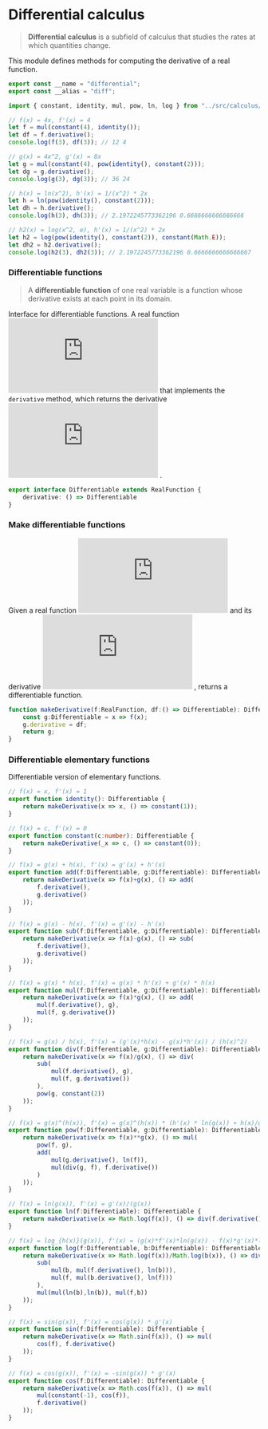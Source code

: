 
# Differential calculus
> **Differential calculus** is a subfield of calculus that studies the rates
> at which quantities change.

This module defines methods for computing the derivative of a real function.
```typescript
export const __name = "differential";
export const __alias = "diff";
```
```typescript
import { constant, identity, mul, pow, ln, log } from "../src/calculus/differential.ts";

// f(x) = 4x, f'(x) = 4
let f = mul(constant(4), identity());
let df = f.derivative();
console.log(f(3), df(3)); // 12 4

// g(x) = 4x^2, g'(x) = 8x
let g = mul(constant(4), pow(identity(), constant(2)));
let dg = g.derivative();
console.log(g(3), dg(3)); // 36 24

// h(x) = ln(x^2), h'(x) = 1/(x^2) * 2x
let h = ln(pow(identity(), constant(2)));
let dh = h.derivative();
console.log(h(3), dh(3)); // 2.1972245773362196 0.6666666666666666

// h2(x) = log(x^2, e), h'(x) = 1/(x^2) * 2x
let h2 = log(pow(identity(), constant(2)), constant(Math.E));
let dh2 = h2.derivative();
console.log(h2(3), dh2(3)); // 2.1972245773362196 0.6666666666666667
```

### Differentiable functions
> A **differentiable function** of one real variable is a function whose
> derivative exists at each point in its domain.

Interface for differentiable functions. A real function ![$f$](http://latex.codecogs.com/png.latex?f)  that implements
the `derivative` method, which returns the derivative ![$f'$](http://latex.codecogs.com/png.latex?f') .
```typescript
export interface Differentiable extends RealFunction {
    derivative: () => Differentiable
}
```

### Make differentiable functions
Given a real function ![$f$](http://latex.codecogs.com/png.latex?f)  and its derivative ![$f'$](http://latex.codecogs.com/png.latex?f') , returns a differentiable
function.
```typescript
function makeDerivative(f:RealFunction, df:() => Differentiable): Differentiable {
    const g:Differentiable = x => f(x);
    g.derivative = df;
    return g;
}
```

### Differentiable elementary functions
Differentiable version of elementary functions.
```typescript
// f(x) = x, f'(x) = 1
export function identity(): Differentiable {
    return makeDerivative(x => x, () => constant(1));
}

// f(x) = c, f'(x) = 0
export function constant(c:number): Differentiable {
    return makeDerivative(_x => c, () => constant(0));
}

// f(x) = g(x) + h(x), f'(x) = g'(x) + h'(x)
export function add(f:Differentiable, g:Differentiable): Differentiable {
    return makeDerivative(x => f(x)+g(x), () => add(
        f.derivative(),
        g.derivative()
    ));
}

// f(x) = g(x) - h(x), f'(x) = g'(x) - h'(x)
export function sub(f:Differentiable, g:Differentiable): Differentiable {
    return makeDerivative(x => f(x)-g(x), () => sub(
        f.derivative(),
        g.derivative()
    ));
}

// f(x) = g(x) * h(x), f'(x) = g(x) * h'(x) + g'(x) * h(x)
export function mul(f:Differentiable, g:Differentiable): Differentiable {
    return makeDerivative(x => f(x)*g(x), () => add(
        mul(f.derivative(), g),
        mul(f, g.derivative())
    ));
}

// f(x) = g(x) / h(x), f'(x) = (g'(x)*h(x) - g(x)*h'(x)) / (h(x)^2)
export function div(f:Differentiable, g:Differentiable): Differentiable {
    return makeDerivative(x => f(x)/g(x), () => div(
        sub(
            mul(f.derivative(), g), 
            mul(f, g.derivative())
        ),
        pow(g, constant(2))
    ));
}

// f(x) = g(x)^(h(x)), f'(x) = g(x)^(h(x)) * (h'(x) * ln(g(x)) + h(x)/g(x) * g'(x))
export function pow(f:Differentiable, g:Differentiable): Differentiable {
    return makeDerivative(x => f(x)**g(x), () => mul(
        pow(f, g),
        add(
            mul(g.derivative(), ln(f)),
            mul(div(g, f), f.derivative())
        )
    ));
}

// f(x) = ln(g(x)), f'(x) = g'(x)/(g(x))
export function ln(f:Differentiable): Differentiable {
    return makeDerivative(x => Math.log(f(x)), () => div(f.derivative(), f));
}

// f(x) = log_{h(x)}(g(x)), f'(x) = (g(x)*f'(x)*ln(g(x)) - f(x)*g'(x)*ln(f(x))) / (ln(g(x))**2*f(x)*g(x))
export function log(f:Differentiable, b:Differentiable): Differentiable {
    return makeDerivative(x => Math.log(f(x))/Math.log(b(x)), () => div(
        sub(
            mul(b, mul(f.derivative(), ln(b))),
            mul(f, mul(b.derivative(), ln(f)))
        ),
        mul(mul(ln(b),ln(b)), mul(f,b))
    ));
}

// f(x) = sin(g(x)), f'(x) = cos(g(x)) * g'(x)
export function sin(f:Differentiable): Differentiable {
    return makeDerivative(x => Math.sin(f(x)), () => mul(
        cos(f), f.derivative()
    ));
}

// f(x) = cos(g(x)), f'(x) = -sin(g(x)) * g'(x)
export function cos(f:Differentiable): Differentiable {
    return makeDerivative(x => Math.cos(f(x)), () => mul(
        mul(constant(-1), cos(f)),
        f.derivative()
    ));
}
```

